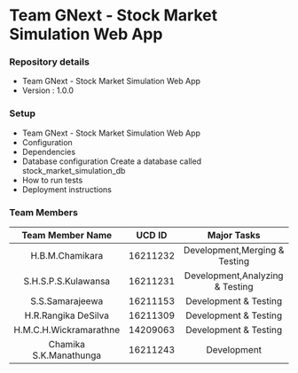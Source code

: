 # Team GNext - Stock Market Simulation Web App #

### Repository details ###

* Team GNext - Stock Market Simulation Web App
* Version : 1.0.0

### Setup ###

* Team GNext - Stock Market Simulation Web App
* Configuration
* Dependencies
* Database configuration
    Create a database called stock_market_simulation_db
* How to run tests
* Deployment instructions

### Team Members ###

| Team Member Name          | UCD ID            | Major Tasks                    |
|:-------------------------:|:-----------------:|:------------------------------:|
| H.B.M.Chamikara           | 16211232          | Development,Merging & Testing  |
| S.H.S.P.S.Kulawansa       | 16211231          | Development,Analyzing & Testing|
| S.S.Samarajeewa           | 16211153          | Development & Testing          |
| H.R.Rangika DeSilva       | 16211309          | Development & Testing          |
| H.M.C.H.Wickramarathne    | 14209063          | Development & Testing          |
| Chamika S.K.Manathunga    | 16211243          | Development                    |
